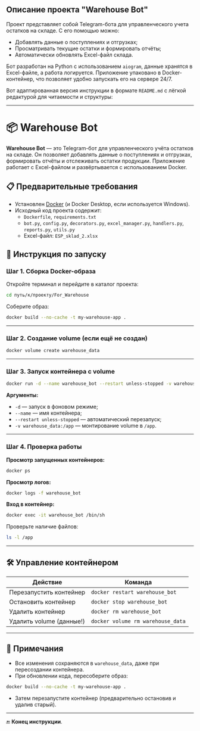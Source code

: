 ## Описание проекта "Warehouse Bot"

Проект представляет собой Telegram-бота для управленческого учета остатков на складе. С его помощью можно:

- Добавлять данные о поступлениях и отгрузках;
- Просматривать текущие остатки и формировать отчёты;
- Автоматически обновлять Excel-файл склада.

Бот разработан на Python с использованием `aiogram`, данные хранятся в Excel-файле, а работа логируется. Приложение упаковано в Docker-контейнер, что позволяет удобно запускать его на сервере 24/7.

Вот адаптированная версия инструкции в формате `README.md` с лёгкой редактурой для читаемости и структуры:

---

# 📦 Warehouse Bot

**Warehouse Bot** — это Telegram-бот для управленческого учёта остатков на складе. Он позволяет добавлять данные о поступлениях и отгрузках, формировать отчёты и отслеживать остатки продукции. Приложение работает с Excel-файлом и развёртывается с использованием Docker.

## 📋 Предварительные требования

- Установлен [Docker](https://www.docker.com/) (и Docker Desktop, если используется Windows).
- Исходный код проекта содержит:
  - `Dockerfile`, `requirements.txt`
  - `bot.py`, `config.py`, `decorators.py`, `excel_manager.py`, `handlers.py`, `reports.py`, `utils.py`
  - Excel-файл: `ESP_sklad_2.xlsx`

## 🚀 Инструкция по запуску

### Шаг 1. Сборка Docker-образа

Откройте терминал и перейдите в каталог проекта:

```bash
cd путь/к/проекту/For_Warehouse
```

Соберите образ:

```bash
docker build --no-cache -t my-warehouse-app .
```

---

### Шаг 2. Создание volume (если ещё не создан)

```bash
docker volume create warehouse_data
```

---

### Шаг 3. Запуск контейнера с volume

```bash
docker run -d --name warehouse_bot --restart unless-stopped -v warehouse_data:/app my-warehouse-app
```

**Аргументы:**
- `-d` — запуск в фоновом режиме;
- `--name` — имя контейнера;
- `--restart unless-stopped` — автоматический перезапуск;
- `-v warehouse_data:/app` — монтирование volume в `/app`.

---

### Шаг 4. Проверка работы

**Просмотр запущенных контейнеров:**

```bash
docker ps
```

**Просмотр логов:**

```bash
docker logs -f warehouse_bot
```

**Вход в контейнер:**

```bash
docker exec -it warehouse_bot /bin/sh
```

Проверьте наличие файлов:

```bash
ls -l /app
```

---

## 🛠 Управление контейнером

| Действие                   | Команда                                   |
|---------------------------|--------------------------------------------|
| Перезапустить контейнер   | `docker restart warehouse_bot`            |
| Остановить контейнер      | `docker stop warehouse_bot`               |
| Удалить контейнер         | `docker rm warehouse_bot`                 |
| Удалить volume (данные!)  | `docker volume rm warehouse_data`         |

---

## 📝 Примечания

- Все изменения сохраняются в `warehouse_data`, даже при пересоздании контейнера.
- При обновлении кода, пересоберите образ:

```bash
docker build --no-cache -t my-warehouse-app .
```

- Затем перезапустите контейнер (предварительно остановив и удалив старый).

---

🔚 **Конец инструкции**.
